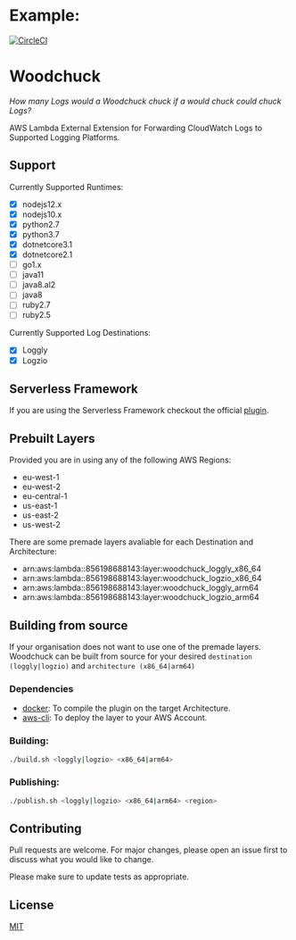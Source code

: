 # Example:
[![CircleCI](https://circleci.com/gh/klaatu01/woodchuck.svg?style=svg)](https://circleci.com/gh/klaatu01/woodchuck)

# Woodchuck

_How many Logs would a Woodchuck chuck if a would chuck could chuck Logs?_

AWS Lambda External Extension for Forwarding CloudWatch Logs to Supported Logging Platforms.

## Support

Currently Supported Runtimes:
* [x] nodejs12.x
* [x] nodejs10.x
* [x] python2.7
* [x] python3.7
* [x] dotnetcore3.1
* [x] dotnetcore2.1
* [ ] go1.x
* [ ] java11
* [ ] java8.al2
* [ ] java8
* [ ] ruby2.7
* [ ] ruby2.5

Currently Supported Log Destinations:
* [x] Loggly
* [x] Logzio

## Serverless Framework

If you are using the Serverless Framework checkout the official [plugin](https://github.com/klaatu01/serverless-plugin-woodchuck).

## Prebuilt Layers

Provided you are in using any of the following AWS Regions:
  - eu-west-1
  - eu-west-2
  - eu-central-1
  - us-east-1
  - us-east-2
  - us-west-2

There are some premade layers avaliable for each Destination and Architecture:
  - arn:aws:lambda:<region>:856198688143:layer:woodchuck_loggly_x86_64
  - arn:aws:lambda:<region>:856198688143:layer:woodchuck_logzio_x86_64
  - arn:aws:lambda:<region>:856198688143:layer:woodchuck_loggly_arm64
  - arn:aws:lambda:<region>:856198688143:layer:woodchuck_logzio_arm64

## Building from source

If your organisation does not want to use one of the premade layers. Woodchuck can be built from source for your desired `destination (loggly|logzio)` and `architecture (x86_64|arm64)`

### Dependencies
 - [docker](https://github.com/docker/cli): To compile the plugin on the target Architecture.
 - [aws-cli](https://github.com/aws/aws-cli): To deploy the layer to your AWS Account.
 
### Building:
```bash
./build.sh <loggly|logzio> <x86_64|arm64>
```

### Publishing:
```bash
./publish.sh <loggly|logzio> <x86_64|arm64> <region>
```

## Contributing
Pull requests are welcome. For major changes, please open an issue first to discuss what you would like to change.

Please make sure to update tests as appropriate.

## License
[MIT](https://choosealicense.com/licenses/mit/)
